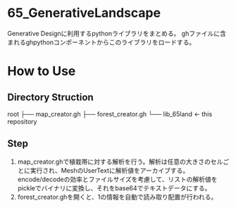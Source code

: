# 65_GenerativeLandscape
Generative Designに利用するpythonライブラリをまとめる。
ghファイルに含まれるghpythonコンポーネントからこのライブラリをロードする。

# How to Use
## Directory Struction
root
├── map_creator.gh
├── forest_creator.gh
└── lib_65land  <- this repository

## Step
1. map_creator.ghで植栽帯に対する解析を行う。解析は任意の大きさのセルごとに実行され、MeshのUserTextに解析値をアーカイブする。encode/decodeの効率とファイルサイズを考慮して、リストの解析値をpickleでバイナリに変換し、それをbase64でテキストデータにする。
2. forest_creator.ghを開くと、1の情報を自動で読み取り配置が行われる。
